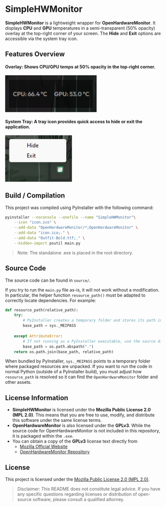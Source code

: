 # SimpleHWMonitor
**SimpleHWMonitor** is a lightweight wrapper for **OpenHardwareMonitor**. It displays **CPU** and **GPU** temperatures in a semi-transparent (50% opacity) overlay at the top-right corner of your screen. The **Hide** and **Exit** options are accessible via the system tray icon.

## Features Overview
#### Overlay: Shows CPU/GPU temps at 50% opacity in the top-right corner.

![Unable to load SimpleHWMonitor preview](previews/preview.png)
#### System Tray: A tray icon provides quick access to hide or exit the application.

![Unable to load SimpleHWMonitor system tray preview](previews/preview-tray.png)

## Build / Compilation
This project was compiled using PyInstaller with the following command:

```bash
pyinstaller --noconsole --onefile --name "SimpleHWMonitor"\
    --icon "icon.ico" \
    --add-data "OpenHardwareMonitor/*;OpenHardwareMonitor" \
    --add-data "icon.ico;." \
    --add-data "Outfit-Bold.ttf;." \
    --hidden-import psutil main.py
```
> Note: The standalone .exe is placed in the root directory. 

## Source Code
The source code can be found in `source/`.

If you try to run the `main.py` file as-is, it will not work without a modification. In particular, the helper function `resource_path()` must be adapted to correctly locate dependencies. For example:

```python
def resource_path(relative_path):
    try:
        # PyInstaller creates a temporary folder and stores its path in _MEIPASS
        base_path = sys._MEIPASS

    except AttributeError:
        # If not running as a PyInstaller executable, use the source directory
        base_path = os.path.abspath(".")
    return os.path.join(base_path, relative_path)
```

When bundled by PyInstaller, `sys._MEIPASS` points to a temporary folder where packaged resources are unpacked. If you want to run the code in normal Python (outside of a PyInstaller build), you must adjust how `resource_path` is resolved so it can find the `OpenHardwareMonitor` folder and other assets.

## License Information
- **SimpleHWMonitor** is licensed under the **Mozilla Public License 2.0 (MPL 2.0)**. This means that you are free to use, modify, and distribute this software under the same license terms.
- **OpenHardwareMonitor** is also licensed under the **GPLv3**. While  the source code for OpenHardwareMonitor is not included in this repository, it is packaged within the `.exe`.
- You can obtain a copy of the **GPLv3** license text directly from
    - [Mozilla Official Website](https://www.mozilla.org/en-US/MPL/2.0/)
    - [OpenHardwareMonitor Repository](https://github.com/openhardwaremonitor/openhardwaremonitor)

## License
This project is licensed under the [Mozilla Public License 2.0 (MPL 2.0)](https://www.mozilla.org/en-US/MPL/2.0/).

> Disclaimer: This README does not constitute legal advice. If you have any specific questions regarding licenses or distribution of open-source software, please consult a qualified attorney.
